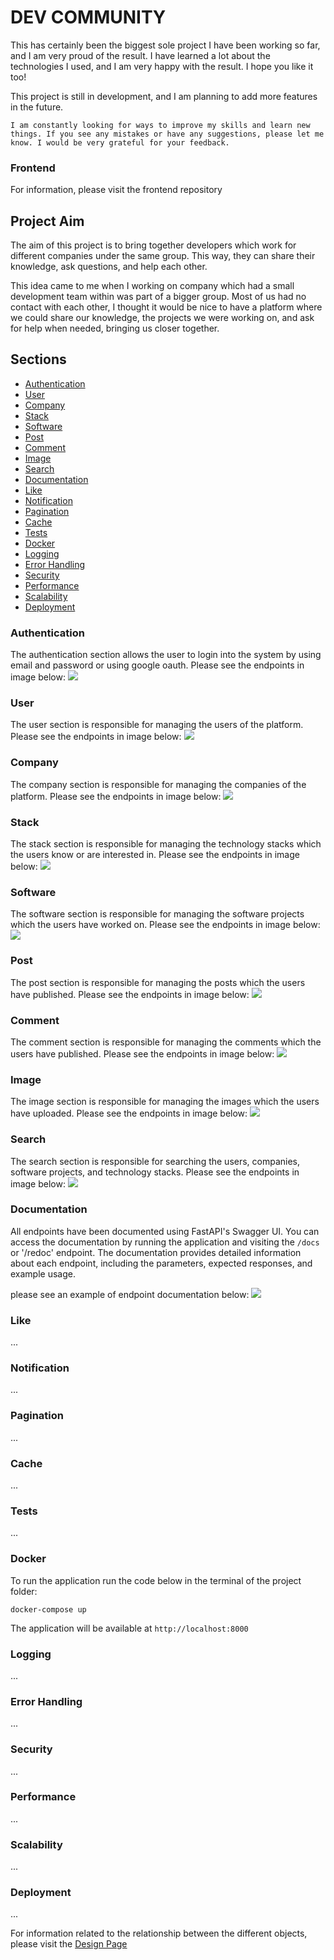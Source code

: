 # DEV COMMUNITY
This has certainly been the biggest sole project I have been working so far, and I am very proud of the result. I have learned a lot about the technologies I used, and I am very happy with the result. I hope you like it too!

This project is still in development, and I am planning to add more features in the future. 

    I am constantly looking for ways to improve my skills and learn new things. If you see any mistakes or have any suggestions, please let me know. I would be very grateful for your feedback.

### Frontend 
For information, please visit the frontend repository 

## Project Aim
The aim of this project is to bring together developers which work for different companies under the same group. This way, they can share their knowledge, ask questions, and help each other.

This idea came to me when I working on company which had a small development team within was part of a bigger group. Most of us had no contact with each other, I thought it would be nice to have a platform where we could share our knowledge, the projects we were working on, and ask for help when needed, bringing us closer together.


## Sections 
- [Authentication](#Authentication) 
- [User](#User)
- [Company](#Company)
- [Stack](#Stack)
- [Software](#Software)
- [Post](#Post)
- [Comment](#Comment)
- [Image](#Image)
- [Search](#Search)
- [Documentation](#Documentation)
- [Like](#Like)
- [Notification](#Notification)
- [Pagination](#Pagination)
- [Cache](#Cache)
- [Tests](#Tests)
- [Docker](#Docker)
- [Logging](#Logging)
- [Error Handling](#Error_Handling)
- [Security](#Security)
- [Performance](#Performance)
- [Scalability](#Scalability)
- [Deployment](#Deployment)

### Authentication <a id="Authentication"></a>
The authentication section allows the user to login into the system by using email and password or using google oauth. Please see the endpoints in image below:
<img src='README/IMG/authentication.png'/>

### User <a id="User"></a>
The user section is responsible for managing the users of the platform. Please see the endpoints in image below:
<img src='README/IMG/Users.png'/>

### Company <a id="Company"></a>
The company section is responsible for managing the companies of the platform. Please see the endpoints in image below:
<img src='README/IMG/Companies.png'/>

### Stack <a id="Stack"></a>
The stack section is responsible for managing the technology stacks which the users know or are interested in. Please see the endpoints in image below:
<img src='README/IMG/Stacks.png'/>

### Software <a id="Software"></a>
The software section is responsible for managing the software projects which the users have worked on. Please see the endpoints in image below:
<img src='README/IMG/Softwares.png'/>

### Post <a id="Post"></a>
The post section is responsible for managing the posts which the users have published. Please see the endpoints in image below:
<img src='README/IMG/Posts.png'/>

### Comment <a id="Comment"></a>
The comment section is responsible for managing the comments which the users have published. Please see the endpoints in image below:
<img src='README/IMG/Comments.png'/>

### Image <a id="Image"></a>
The image section is responsible for managing the images which the users have uploaded. Please see the endpoints in image below:
<img src='README/IMG/Images.png'/>

### Search <a id="Search"></a>
The search section is responsible for searching the users, companies, software projects, and technology stacks. Please see the endpoints in image below:
<img src='README/IMG/Search.png'/>

### Documentation <a id="Documentation"></a>
All endpoints have been documented using FastAPI's Swagger UI. You can access the documentation by running the application and visiting the `/docs` or '/redoc' endpoint. The documentation provides detailed information about each endpoint, including the parameters, expected responses, and example usage.

please see an example of endpoint documentation below:
<img src='README/IMG/Documentation.png'/>


### Like <a id="Like"></a>
...

### Notification <a id="Notification"></a>
...

### Pagination <a id="Pagination"></a>
...

### Cache <a id="Cache"></a>
...

### Tests <a id="Tests"></a>
...

### Docker <a id="Docker"></a>
To run the application run the code below in the terminal of the project folder:
```
docker-compose up
```
The application will be available at `http://localhost:8000`


### Logging <a id="Logging"></a>
...

### Error Handling <a id="Error_Handling"></a>
...

### Security <a id="Security"></a>
...

### Performance <a id="Performance"></a>
...

### Scalability <a id="Scalability"></a>
...

### Deployment <a id="Deployment"></a>
...


For information related to the relationship between the different objects, please visit the [Design Page](README/DESIGN.MD)